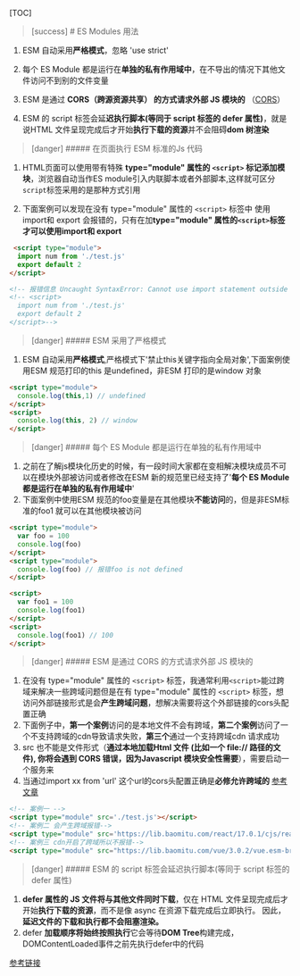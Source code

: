 [TOC]
>[success] # ES Modules 用法

1. ESM 自动采用**严格模式**，忽略 'use strict'
2. 每个 ES Module 都是运行在**单独的私有作用域中**，在不导出的情况下其他文件访问不到别的文件变量
3. ESM 是通过 **CORS（跨源资源共享） 的方式请求外部 JS 模块的**  （[CORS](https://developer.mozilla.org/zh-CN/docs/Web/HTTP/CORS)）

4. ESM 的 script 标签会延**迟执行脚本(等同于 script 标签的 defer 属性)**，就是说HTML 文件呈现完成后才开始**执行下载的资源**并不会阻碍**dom 树渲染**

>[danger] ##### 在页面执行 ESM 标准的Js 代码
1. HTML页面可以使用带有特殊 **type="module" 属性的 `<script>` 标记添加模块**，浏览器自动当作ES module引入内联脚本或者外部脚本,这样就可区分`script`标签采用的是那种方式引用

2. 下面案例可以发现在没有 type="module" 属性的 `<script>` 标签中 使用import和 export 会报错的，只有在加**type="module"  属性的`<script>`标签才可以使用import和 export**
~~~html
 <script type="module">
  import num from './test.js'
  export default 2
</script>

<!-- 报错信息 Uncaught SyntaxError: Cannot use import statement outside a module -->
<!-- <script>
  import num from './test.js'
  export default 2
</script>-->
~~~
>[danger] ##### ESM 采用了严格模式
1. ESM 自动采用**严格模式**,严格模式下'禁止this关键字指向全局对象',下面案例使用ESM 规范打印的this 是undefined，非ESM 打印的是window 对象
~~~html
<script type="module">
  console.log(this,1) // undefined
</script>
<script>
  console.log(this, 2) // window
</script>
~~~
 >[danger] ##### 每个 ES Module 都是运行在单独的私有作用域中
1. 之前在了解js模块化历史的时候，有一段时间大家都在变相解决模块成员不可以在模块外部被访问或者修改在ESM 新的规范里已经支持了'**每个 ES Module 都是运行在单独的私有作用域中**'
2. 下面案例中使用ESM 规范的foo变量是在其他模块**不能访问**的，但是非ESM标准的foo1 就可以在其他模块被访问
~~~html
<script type="module">
  var foo = 100
  console.log(foo)
</script>
<script type="module">
  console.log(foo) // 报错foo is not defined
</script>

<script>
  var foo1 = 100
  console.log(foo1)
</script>
<script>
  console.log(foo1) // 100
</script>
~~~
>[danger] ##### ESM 是通过 CORS 的方式请求外部 JS 模块的
1. 在没有 type="module" 属性的 `<script>` 标签，我通常利用`<script>`能过跨域来解决一些跨域问题但是在有 type="module" 属性的 `<script>` 标签，想访问外部链接形式是会**产生跨域问题**，想解决需要将这个外部链接的cors头配置正确
2. 下面例子中，**第一个案例**访问的是本地文件不会有跨域，**第二个案例**访问了一个不支持跨域的cdn导致请求失败，**第三个**通过一个支持跨域cdn 请求成功
3. src 也不能是文件形式（**通过本地加载Html 文件 (比如一个 file:// 路径的文件), 你将会遇到 CORS 错误，因为Javascript 模块安全性需要**），需要启动一个服务来
4. 当通过import xx from 'url' 这个url的cors头配置正确是**必修允许跨域的**
[参考文章](https://zhuanlan.zhihu.com/p/44362738)
~~~html
<!-- 案例一 -->
<script type="module" src='./test.js'></script>
<!-- 案例二 会产生跨域报错-->
<script type="module" src='https://lib.baomitu.com/react/17.0.1/cjs/react-jsx-dev-runtime.development.js'></script>
<!-- 案例三 cdn开启了跨域所以不报错-->
<script type="module" src="https://lib.baomitu.com/vue/3.0.2/vue.esm-browser.prod.js"></script>
~~~
>[danger] ##### ESM 的 script 标签会延迟执行脚本(等同于 script 标签的 defer 属性)
1. **defer 属性的 JS 文件将与其他文件同时下载**，仅在 HTML 文件呈现完成后才开始**执行下载的资源**，而不是像 async 在资源下载完成后立即执行。 因此，**延迟文件的下载和执行都不会阻塞渲染。**
2. defer **加载顺序将始终按照执行**它会等待**DOM Tree**构建完成，DOMContentLoaded事件之前先执行defer中的代码

[参考链接](https://www.kancloud.cn/cyyspring/more/2401820)